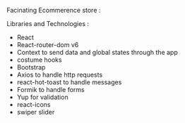 Facinating Ecommerence store  :


Libraries and Technologies :
- React
- React-router-dom v6
- Context to send data and global states through the app
- costume hooks
- Bootstrap
- Axios to handle http requests
- react-hot-toast to handle messages
- Formik to handle forms
- Yup for validation
- react-icons
- swiper slider
